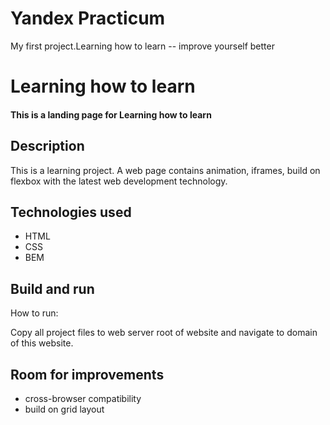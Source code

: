 # Yandex Practicum
My first project.Learning how to learn -- improve yourself better

# Learning how to learn
#### This is a landing page for Learning how to learn
## Description
This is a learning project. A web page contains animation, iframes, build on flexbox with the latest web development technology.

## Technologies used
* HTML
* CSS
* BEM

## Build and run
How to run:

Copy all project files to web server root of website and navigate to domain of this website.

    
## Room for improvements
* cross-browser compatibility
* build on grid layout
